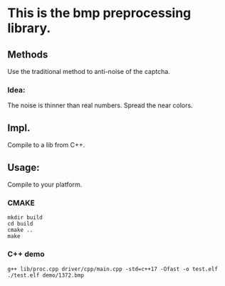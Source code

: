 # This is the bmp preprocessing library.

## Methods
Use the traditional method to anti-noise of the captcha.

### Idea:
The noise is thinner than real numbers.
Spread the near colors.

## Impl.
Compile to a lib from C++.

## Usage:
Compile to your platform.
### CMAKE
```
mkdir build
cd build
cmake ..
make
```


### C++ demo
```
g++ lib/proc.cpp driver/cpp/main.cpp -std=c++17 -Ofast -o test.elf
./test.elf demo/1372.bmp
```